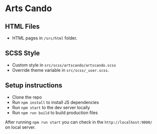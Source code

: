 # Arts Cando
## HTML Files

- HTML pages in `/src/html` folder.

## SCSS Style

- Custom style in `src/scss/artscando/artscando.scss`  
- Override theme variable in `src/scss/_user.scss`.

## Setup instructions

- Clone the repo
- Run `npm install` to install JS dependencies
- Run `npm start` to the dev server locally
- Run `npm run build` to build production files

After running `npm run start` you can check in the `http://localhost:9000/` on local server.
